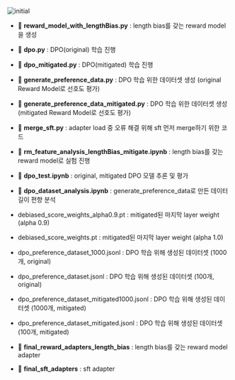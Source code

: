 ![initial](https://github.com/gina261/llm_finalAssign_submit/issues/1#issue-3166103031)

- 📄 **reward_model_with_lengthBias.py** : length bias를 갖는 reward model을 생성
- 📄 **dpo.py** : DPO(original) 학습 진행
- 📄 **dpo_mitigated.py** : DPO(mitigated) 학습 진행
- 📄 **generate_preference_data.py** : DPO 학습 위한 데이터셋 생성 (original Reward Model로 선호도 평가)
- 📄 **generate_preference_data_mitigated.py** : DPO 학습 위한 데이터셋 생성 (mitigated Reward Model로 선호도 평가)
- 📄 **merge_sft.py** : adapter load 중 오류 해결 위해 sft 먼저 merge하기 위한 코드
- 📄 **rm_feature_analysis_lengthBias_mitigate.ipynb** : length bias를 갖는 reward model로 실험 진행
- 📑 **dpo_test.ipynb** : original, mitigated DPO 모델 추론 및 평가
- 📑 **dpo_dataset_analysis.ipynb** : generate_preference_data로 만든 데이터 길이 편향 분석

- debiased_score_weights_alpha0.9.pt : mitigated된 마지막 layer weight (alpha 0.9)
- debiased_score_weights.pt : mitigated된 마지막 layer weight (alpha 1.0)
- dpo_preference_dataset_1000.jsonl : DPO 학습 위해 생성된 데이터셋 (1000개, original)
- dpo_preference_dataset.jsonl : DPO 학습 위해 생성된 데이터셋 (100개, original)
- dpo_preference_dataset_mitigated1000.jsonl : DPO 학습 위해 생성된 데이터셋 (1000개, mitigated)
- dpo_preference_dataset_mitigated.jsonl : DPO 학습 위해 생성된 데이터셋 (100개, mitigated)


- 📁 **final_reward_adapters_length_bias** : length bias를 갖는 reward model adapter
- 📁 **final_sft_adapters** : sft adapter
